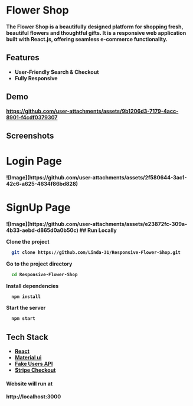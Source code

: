 # Flower Shop

<b> The Flower Shop is a beautifully designed platform for shopping fresh, beautiful flowers and thoughtful gifts. It is a responsive web application built with React.js, offering seamless e-commerce functionality.<b>
## Features

- User-Friendly Search & Checkout
- Fully Responsive
## Demo
https://github.com/user-attachments/assets/9b1206d3-7179-4acc-8901-f4cdf0379307
## Screenshots
<h1>Login Page</h1>
![Image](https://github.com/user-attachments/assets/2f580644-3ac1-42c6-a625-4634f86bd828)
<h1>SignUp Page</h1>
![Image](https://github.com/user-attachments/assets/e23872fc-309a-4b33-aebd-d865d0a0b50c)
## Run Locally

Clone the project

```bash
  git clone https://github.com/Linda-31/Responsive-Flower-Shop.git
```

Go to the project directory

```bash
  cd Responsive-Flower-Shop
```

Install dependencies

```bash
  npm install
```
Start the server

```bash
  npm start
```
## Tech Stack

* [React](https://reactjs.org/)
* [Material ui](https://mui.com/material-ui)
* [Fake Users API](https://api.escuelajs.co/api/v1/users)
* [Stripe Checkout](https://www.npmjs.com/package/react-stripe-checkout)
  
<h4>Website will run at </h4>http://localhost:3000
